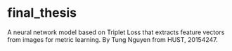 # final_thesis
A neural network model based on Triplet Loss that extracts feature vectors from images for metric learning. By Tung Nguyen from HUST, 20154247.
